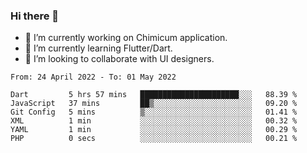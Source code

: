 ### Hi there 👋

<!--
**devcat37/devcat37** is a ✨ _special_ ✨ repository because its `README.md` (this file) appears on your GitHub profile.-->


- 🔭 I’m currently working on Chimicum application.
- 🌱 I’m currently learning Flutter/Dart.
- 👯 I’m looking to collaborate with UI designers.
<!-- - 🤔 I’m looking for help with ... -->

<!--START_SECTION:waka-->

```text
From: 24 April 2022 - To: 01 May 2022

Dart         5 hrs 57 mins   ██████████████████████░░░   88.39 %
JavaScript   37 mins         ██▒░░░░░░░░░░░░░░░░░░░░░░   09.20 %
Git Config   5 mins          ▒░░░░░░░░░░░░░░░░░░░░░░░░   01.41 %
XML          1 min           ░░░░░░░░░░░░░░░░░░░░░░░░░   00.32 %
YAML         1 min           ░░░░░░░░░░░░░░░░░░░░░░░░░   00.29 %
PHP          0 secs          ░░░░░░░░░░░░░░░░░░░░░░░░░   00.21 %
```

<!--END_SECTION:waka-->
